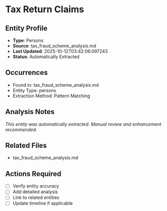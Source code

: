 # Tax Return Claims

## Entity Profile
- **Type**: Persons
- **Source**: tax_fraud_scheme_analysis.md
- **Last Updated**: 2025-10-12T03:42:06.097243
- **Status**: Automatically Extracted

## Occurrences
- Found in: tax_fraud_scheme_analysis.md
- Entity Type: persons
- Extraction Method: Pattern Matching

## Analysis Notes
*This entity was automatically extracted. Manual review and enhancement recommended.*

## Related Files
- tax_fraud_scheme_analysis.md

## Actions Required
- [ ] Verify entity accuracy
- [ ] Add detailed analysis
- [ ] Link to related entities
- [ ] Update timeline if applicable
